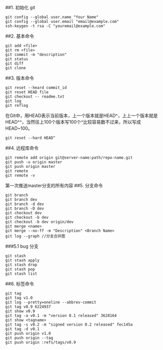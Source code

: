 ##1. 初始化 git
```
git config --global user.name "Your Name"
git config --global user.email "email@example.com"
ssh-keygen -t rsa -C "youremail@example.com"
```
##2. 基本命令
```
git add <file>
git rm <file>
git commit -m "description"
git status
git diff
git clone
```
##3. 版本命令
```
git reset --heard commit_id
git reset HEAD file
git checkout -- readme.txt
git log
git reflog
```
在Git中，用HEAD表示当前版本，上一个版本就是HEAD^，上上一个版本就是HEAD^^，当然往上100个版本写100个^比较容易数不过来，所以写成HEAD~100。

```
git reset --hard HEAD^
```

##4. 远程库命令
```
git remote add origin git@server-name:path/repo-name.git
git push -u origin master
git push origin master
git remote
git remote -v
```
第一次推送master分支的所有内容
##5. 分支命令
```
git branch
git branch dev
git branch -d dev
git branch -D dev
git checkout dev
git checkout -b dev
git checkout -b dev origin/dev
git merge <name>
git merge --no-ff -m "Description" <Branch Name>
git log --graph //分支合并图
```
###5.1 bug 分支
```
git stash
git stash apply
git stash drop
git stash pop
git stash list
```
##6. 标签命令
```
git tag
git tag v1.0
git log --pretty=oneline --abbrev-commit
git tag v0.9 6224937
git show v0.9
git tag -a v0.1 -m "version 0.1 released" 3628164
git show <tagname>
git tag -s v0.2 -m "signed version 0.2 released" fec145a
git tag -d v0.1
git push origin v1.0
git push origin --tag
git push origin :refs/tags/v0.9
